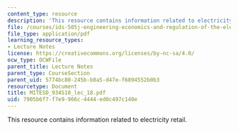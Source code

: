 ```yaml
---
content_type: resource
description: 'This resource contains information related to electricity retail. '
file: /courses/ids-505j-engineering-economics-and-regulation-of-the-electric-power-sector-spring-2010/7905b6f7f7e9966c4444ed0c497c140e_MITESD_934S10_lec_18.pdf
file_type: application/pdf
learning_resource_types:
- Lecture Notes
license: https://creativecommons.org/licenses/by-nc-sa/4.0/
ocw_type: OCWFile
parent_title: Lecture Notes
parent_type: CourseSection
parent_uid: 5774bc80-245b-b8a5-d47e-f6894552b0b3
resourcetype: Document
title: MITESD_934S10_lec_18.pdf
uid: 7905b6f7-f7e9-966c-4444-ed0c497c140e
---
```

This resource contains information related to electricity retail. 